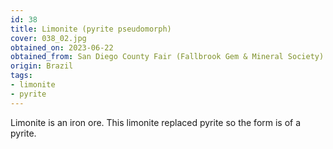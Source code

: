 ```yaml
---
id: 38 
title: Limonite (pyrite pseudomorph)
cover: 038_02.jpg
obtained_on: 2023-06-22
obtained_from: San Diego County Fair (Fallbrook Gem & Mineral Society)
origin: Brazil
tags:
- limonite
- pyrite
---
```


Limonite is an iron ore. This limonite replaced pyrite so the form is of a pyrite.
